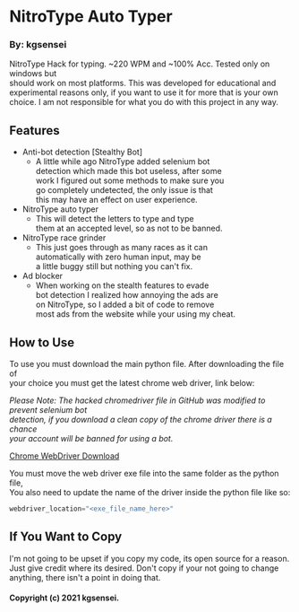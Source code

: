 # NitroType Auto Typer
### By: kgsensei
NitroType Hack for typing. ~220 WPM and ~100% Acc. Tested only on windows but  
should work on most platforms. This was developed for educational and  
experimental reasons only, if you want to use it for more that is your own  
choice. I am not responsible for what you do with this project in any way.

## Features
- Anti-bot detection [Stealthy Bot]
  - A little while ago NitroType added selenium bot  
  detection which made this bot useless, after some  
  work I figured out some methods to make sure you  
  go completely undetected, the only issue is that  
  this may have an effect on user experience.
- NitroType auto typer
  - This will detect the letters to type and type  
  them at an accepted level, so as not to be banned.
- NitroType race grinder
  - This just goes through as many races as it can  
  automatically with zero human input, may be  
  a little buggy still but nothing you can't fix.
- Ad blocker
  - When working on the stealth features to evade  
  bot detection I realized how annoying the ads are  
  on NitroType, so I added a bit of code to remove  
  most ads from the website while your using my cheat.

## How to Use
To use you must download the main python file. After downloading the file of  
your choice you must get the latest chrome web driver, link below:

*Please Note: The hacked chromedriver file in GitHub was modified to prevent selenium bot  
detection, if you download a clean copy of the chrome driver there is a chance  
your account will be banned for using a bot.*

[Chrome WebDriver Download](https://sites.google.com/a/chromium.org/chromedriver/downloads)

You must move the web driver exe file into the same folder as the python file,  
You also need to update the name of the driver inside the python file like so:
```py
webdriver_location="<exe_file_name_here>"
```

## If You Want to Copy
I'm not going to be upset if you copy my code, its open source for a reason.  
Just give credit where its desired. Don't copy if your not going to change  
anything, there isn't a point in doing that.

#### Copyright (c) 2021 kgsensei.
